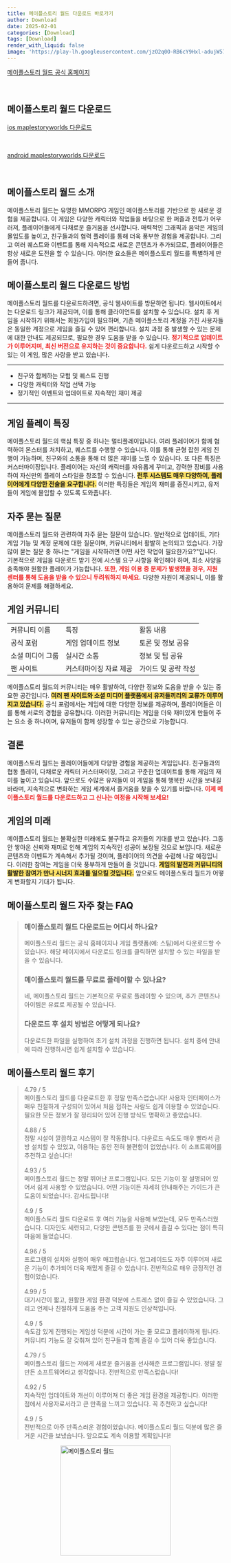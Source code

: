 ```yaml
---
title: 메이플스토리 월드 다운로드 바로가기
author: Download
date: 2025-02-01
categories: [Download]
tags: [Download]
render_with_liquid: false
image: 'https://play-lh.googleusercontent.com/jzO2q0O-RB6cY9Hxl-adujW57gDDhFxABKR8dPd92ewveZ1ly7EUXpclQFMSPk0Qaw=s256-rw'
---
```

<p><a class='click-button' title='메이플스토리 월드' href='https://maplestoryworlds.nexon.com/ko/play' rel='nofollow'>메이플스토리 월드 공식 홈페이지</a></p><br>
<h2 id='메이플스토리 월드_다운로드'>메이플스토리 월드 다운로드</h2>
<p><a class="click-button ios" title="maplestoryworlds 다운로드" href="https://apps.apple.com/kr/app/%EB%A9%94%EC%9D%B4%ED%94%8C%EC%8A%A4%ED%86%A0%EB%A6%AC-%EC%9B%94%EB%93%9C/id1553717881" rel="nofollow">ios maplestoryworlds 다운로드</a></p><br>
<p><a class="click-button android" title="maplestoryworlds 다운로드" href="https://play.google.comhttps://play.google.com/store/apps/details?id=com.nexon.mod" rel="nofollow">android maplestoryworlds 다운로드</a></p><br>


<h2 id='메이플스토리_월드_소개'>메이플스토리 월드 소개</h2>

<p>메이플스토리 월드는 유명한 MMORPG 게임인 메이플스토리를 기반으로 한 새로운 경험을 제공합니다. 이 게임은 다양한 캐릭터와 직업들을 바탕으로 한 퍼즐과 전투가 어우러져, 플레이어들에게 다채로운 즐거움을 선사합니다. 매력적인 그래픽과 음악은 게임의 몰입도를 높이고, 친구들과의 협력 플레이를 통해 더욱 풍부한 경험을 제공합니다. 그리고 여러 퀘스트와 이벤트를 통해 지속적으로 새로운 콘텐츠가 추가되므로, 플레이어들은 항상 새로운 도전을 할 수 있습니다. 이러한 요소들은 메이플스토리 월드를 특별하게 만들어 줍니다.</p>

<h2 id='다운로드_방법'>메이플스토리 월드 다운로드 방법</h2>

<p>메이플스토리 월드를 다운로드하려면, 공식 웹사이트를 방문하면 됩니다. 웹사이트에서는 다운로드 링크가 제공되며, 이를 통해 클라이언트를 설치할 수 있습니다. 설치 후 게임을 시작하기 위해서는 회원가입이 필요하며, 기존 메이플스토리 계정을 가진 사용자들은 동일한 계정으로 게임을 즐길 수 있어 편리합니다. 설치 과정 중 발생할 수 있는 문제에 대한 안내도 제공되므로, 필요한 경우 도움을 받을 수 있습니다. <b><span style="color: #ee2323;">정기적으로 업데이트가 이루어지며, 최신 버전으로 유지하는 것이 중요합니다.</span></b> 쉽게 다운로드하고 시작할 수 있는 이 게임, 많은 사랑을 받고 있습니다.</p>

<hr />

<ul>
    <li>친구와 함께하는 모험 및 퀘스트 진행</li>
    <li>다양한 캐릭터와 직업 선택 가능</li>
    <li>정기적인 이벤트와 업데이트로 지속적인 재미 제공</li>
</ul>

<hr />

<h2 id='게임_플레이_특징'>게임 플레이 특징</h2>

<p>메이플스토리 월드의 핵심 특징 중 하나는 멀티플레이입니다. 여러 플레이어가 함께 협력하여 몬스터를 처치하고, 퀘스트를 수행할 수 있습니다. 이를 통해 균형 잡힌 게임 진행이 가능하며, 친구와의 소통을 통해 더 많은 재미를 느낄 수 있습니다. 또 다른 특징은 커스터마이징입니다. 플레이어는 자신의 캐릭터를 자유롭게 꾸미고, 강력한 장비를 사용하여 자신만의 플레이 스타일을 창조할 수 있습니다. <b><span style="background-color: #ffe066;">전투 시스템도 매우 다양하여, 플레이어에게 다양한 전술을 요구합니다.</span></b> 이러한 특징들은 게임의 재미를 증진시키고, 유저들이 게임에 몰입할 수 있도록 도와줍니다.</p>

<h2 id='자주_묻는_질문'>자주 묻는 질문</h2>

<p>메이플스토리 월드와 관련하여 자주 묻는 질문이 있습니다. 일반적으로 업데이트, 기타 게임 기능 및 계정 문제에 대한 질문이며, 커뮤니티에서 활발히 논의되고 있습니다. 가장 많이 묻는 질문 중 하나는 "게임을 시작하려면 어떤 사전 작업이 필요한가요?"입니다. 기본적으로 게임을 다운로드 받기 전에 시스템 요구 사항을 확인해야 하며, 최소 사양을 충족해야 원활한 플레이가 가능합니다. <b><span style="color: #ee2323;">또한, 게임 이용 중 문제가 발생했을 경우, 지원 센터를 통해 도움을 받을 수 있으니 두려워하지 마세요.</span></b> 다양한 자원이 제공되니, 이를 활용하여 문제를 해결하세요.</p>

<h2 id='게임_커뮤니티'>게임 커뮤니티</h2>

<table>
    <tr>
        <td>커뮤니티 이름</td>
        <td>특징</td>
        <td>활동 내용</td>
    </tr>
    <tr>
        <td>공식 포럼</td>
        <td>게임 업데이트 정보</td>
        <td>토론 및 정보 공유</td>
    </tr>
    <tr>
        <td>소셜 미디어 그룹</td>
        <td>실시간 소통</td>
        <td>정보 및 팁 공유</td>
    </tr>
    <tr>
        <td>팬 사이트</td>
        <td>커스터마이징 자료 제공</td>
        <td>가이드 및 공략 작성</td>
    </tr>
</table>

<p>메이플스토리 월드의 커뮤니티는 매우 활발하여, 다양한 정보와 도움을 받을 수 있는 중요한 공간입니다. <b><span style="background-color: #ffe066;">여러 팬 사이트와 소셜 미디어 플랫폼에서 유저들끼리의 교류가 이루어지고 있습니다.</span></b> 공식 포럼에서는 게임에 대한 다양한 정보를 제공하며, 플레이어들은 이를 통해 서로의 경험을 공유합니다. 이러한 커뮤니티는 게임을 더욱 재미있게 만들어 주는 요소 중 하나이며, 유저들이 함께 성장할 수 있는 공간으로 기능합니다.</p>

<h2 id='결론'>결론</h2>

<p>메이플스토리 월드는 플레이어들에게 다양한 경험을 제공하는 게임입니다. 친구들과의 협동 플레이, 다채로운 캐릭터 커스터마이징, 그리고 꾸준한 업데이트를 통해 게임의 재미를 높이고 있습니다. 앞으로도 수많은 유저들이 이 게임을 통해 행복한 시간을 보내길 바라며, 지속적으로 변화하는 게임 세계에서 즐거움을 찾을 수 있기를 바랍니다. <b><span style="color: #ee2323;">이제 메이플스토리 월드를 다운로드하고 그 신나는 여정을 시작해 보세요!</span></b></p>

<h2 id='게임_미래'>게임의 미래</h2>

<p>메이플스토리 월드는 불확실한 미래에도 불구하고 유저들의 기대를 받고 있습니다. 그동안 쌓아온 신뢰와 재미로 인해 게임의 지속적인 성공이 보장될 것으로 보입니다. 새로운 콘텐츠와 이벤트가 계속해서 추가될 것이며, 플레이어의 의견을 수렴해 나갈 예정입니다. 이러한 참여는 게임을 더욱 풍부하게 만들어 줄 것입니다. <b><span style="background-color: #ffe066;">게임의 발전과 커뮤니티의 활발한 참여가 만나 시너지 효과를 일으킬 것입니다.</span></b> 앞으로도 메이플스토리 월드가 어떻게 변화할지 기대가 됩니다.</p>


<h2 id='메이플스토리 월드_자주_찾는_FAQ'>메이플스토리 월드 자주 찾는 FAQ</h2>
<div itemscope="" itemtype="https://schema.org/FAQPage"> 
<blockquote> 
<div itemscope="" itemprop="mainEntity" itemtype="https://schema.org/Question"> 
<h3 itemprop="name">메이플스토리 월드 다운로드는 어디서 하나요?</h3> 
<div itemscope="" itemprop="acceptedAnswer" itemtype="https://schema.org/Answer"> 
<span itemprop="text"> 
<p>메이플스토리 월드는 공식 홈페이지나 게임 플랫폼(예: 스팀)에서 다운로드할 수 있습니다. 해당 페이지에서 다운로드 링크를 클릭하면 설치할 수 있는 파일을 받을 수 있습니다.</p> 
</span> 
</div> 
</div> 
<div itemscope="" itemprop="mainEntity" itemtype="https://schema.org/Question"> 
<h3 itemprop="name">메이플스토리 월드를 무료로 플레이할 수 있나요?</h3> 
<div itemscope="" itemprop="acceptedAnswer" itemtype="https://schema.org/Answer"> 
<span itemprop="text"> 
<p>네, 메이플스토리 월드는 기본적으로 무료로 플레이할 수 있으며, 추가 콘텐츠나 아이템은 유료로 제공될 수 있습니다.</p> 
</span> 
</div> 
</div> 
<div itemscope="" itemprop="mainEntity" itemtype="https://schema.org/Question"> 
<h3 itemprop="name">다운로드 후 설치 방법은 어떻게 되나요?</h3> 
<div itemscope="" itemprop="acceptedAnswer" itemtype="https://schema.org/Answer"> 
<span itemprop="text"> 
<p>다운로드한 파일을 실행하여 초기 설치 과정을 진행하면 됩니다. 설치 중에 안내에 따라 진행하시면 쉽게 설치할 수 있습니다.</p> 
</span> 
</div> 
</div> 
</blockquote> 
</div>
<h2 id='메이플스토리 월드_후기'>메이플스토리 월드 후기</h2>
<div itemscope itemtype="https://schema.org/Product">
  <blockquote>
  <div itemprop="review" itemscope itemtype="https://schema.org/Review">
      <div itemprop="reviewRating" itemscope itemtype="https://schema.org/Rating"> <span itemprop="ratingValue">4.79</span> / <span itemprop="bestRating">5</span> </div>
      <span itemprop="reviewBody">메이플스토리 월드를 다운로드한 후 정말 만족스럽습니다! 사용자 인터페이스가 매우 친절하게 구성되어 있어서 처음 접하는 사람도 쉽게 이용할 수 있었습니다. 필요한 모든 정보가 잘 정리되어 있어 진행 방식도 명확하고 좋았습니다.</span>
  </div>
  <br>
  <div itemprop="review" itemscope itemtype="https://schema.org/Review">
      <div itemprop="reviewRating" itemscope itemtype="https://schema.org/Rating"> <span itemprop="ratingValue">4.88</span> / <span itemprop="bestRating">5</span> </div>
      <span itemprop="reviewBody">정말 시설이 깔끔하고 시스템이 잘 작동합니다. 다운로드 속도도 매우 빨라서 금방 설치할 수 있었고, 이용하는 동안 전혀 불편함이 없었습니다. 이 소프트웨어를 추천하고 싶습니다!</span>
  </div>
  <br>
  <div itemprop="review" itemscope itemtype="https://schema.org/Review">
      <div itemprop="reviewRating" itemscope itemtype="https://schema.org/Rating"> <span itemprop="ratingValue">4.93</span> / <span itemprop="bestRating">5</span> </div>
      <span itemprop="reviewBody">메이플스토리 월드는 정말 뛰어난 프로그램입니다. 모든 기능이 잘 설명되어 있어서 쉽게 사용할 수 있었습니다. 어떤 기능이든 자세히 안내해주는 가이드가 큰 도움이 되었습니다. 감사드립니다!</span>
  </div>
  <br>
  <div itemprop="review" itemscope itemtype="https://schema.org/Review">
      <div itemprop="reviewRating" itemscope itemtype="https://schema.org/Rating"> <span itemprop="ratingValue">4.9</span> / <span itemprop="bestRating">5</span> </div>
      <span itemprop="reviewBody">메이플스토리 월드 다운로드 후 여러 기능을 사용해 보았는데, 모두 만족스러웠습니다. 디자인도 세련되고, 다양한 콘텐츠를 한 곳에서 즐길 수 있다는 점이 특히 마음에 들었습니다.</span>
  </div>
  <br>
  <div itemprop="review" itemscope itemtype="https://schema.org/Review">
      <div itemprop="reviewRating" itemscope itemtype="https://schema.org/Rating"> <span itemprop="ratingValue">4.96</span> / <span itemprop="bestRating">5</span> </div>
      <span itemprop="reviewBody">프로그램의 설치와 실행이 매우 매끄럽습니다. 업그레이드도 자주 이루어져 새로운 기능이 추가되어 더욱 재밌게 즐길 수 있습니다. 전반적으로 매우 긍정적인 경험이었습니다.</span>
  </div>
  <br>
  <div itemprop="review" itemscope itemtype="https://schema.org/Review">
      <div itemprop="reviewRating" itemscope itemtype="https://schema.org/Rating"> <span itemprop="ratingValue">4.99</span> / <span itemprop="bestRating">5</span> </div>
      <span itemprop="reviewBody">대기시간이 짧고, 원활한 게임 환경 덕분에 스트레스 없이 즐길 수 있었습니다. 그리고 언제나 친절하게 도움을 주는 고객 지원도 인상적입니다.</span>
  </div>
  <br>
  <div itemprop="review" itemscope itemtype="https://schema.org/Review">
      <div itemprop="reviewRating" itemscope itemtype="https://schema.org/Rating"> <span itemprop="ratingValue">4.9</span> / <span itemprop="bestRating">5</span> </div>
      <span itemprop="reviewBody">속도감 있게 진행되는 게임성 덕분에 시간이 가는 줄 모르고 플레이하게 됩니다. 커뮤니티 기능도 잘 갖춰져 있어 친구들과 함께 즐길 수 있어 더욱 좋았습니다.</span>
  </div>
  <br>
  <div itemprop="review" itemscope itemtype="https://schema.org/Review">
      <div itemprop="reviewRating" itemscope itemtype="https://schema.org/Rating"> <span itemprop="ratingValue">4.79</span> / <span itemprop="bestRating">5</span> </div>
      <span itemprop="reviewBody">메이플스토리 월드는 저에게 새로운 즐거움을 선사해준 프로그램입니다. 정말 잘 만든 소프트웨어라고 생각합니다. 전반적으로 만족스럽습니다!</span>
  </div>
  <br>
  <div itemprop="review" itemscope itemtype="https://schema.org/Review">
      <div itemprop="reviewRating" itemscope itemtype="https://schema.org/Rating"> <span itemprop="ratingValue">4.92</span> / <span itemprop="bestRating">5</span> </div>
      <span itemprop="reviewBody">지속적인 업데이트와 개선이 이루어져 더 좋은 게임 환경을 제공합니다. 이러한 점에서 사용자로서라고 큰 만족을 느끼고 있습니다. 꼭 추천하고 싶습니다!</span>
  </div>
  <br>
  <div itemprop="review" itemscope itemtype="https://schema.org/Review">
      <div itemprop="reviewRating" itemscope itemtype="https://schema.org/Rating"> <span itemprop="ratingValue">4.9</span> / <span itemprop="bestRating">5</span> </div>
      <span itemprop="reviewBody">전반적으로 아주 만족스러운 경험이었습니다. 메이플스토리 월드 덕분에 많은 즐거운 시간을 보냈습니다. 앞으로도 계속 이용할 계획입니다!</span>
  </div>
  </blockquote>
</div>
<figure class="image" style="display: flex; justify-content: center; align-items: center; margin: 0;"><img src="https://play-lh.googleusercontent.com/jzO2q0O-RB6cY9Hxl-adujW57gDDhFxABKR8dPd92ewveZ1ly7EUXpclQFMSPk0Qaw=s256-rw" alt="메이플스토리 월드" width="256" height="256" style="max-width: 100%; height: auto;"></figure>